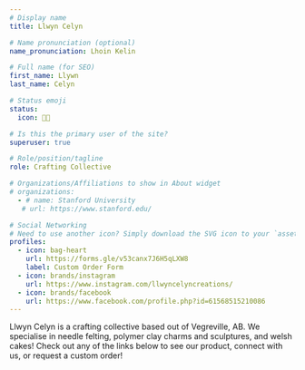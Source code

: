 ```yaml
---
# Display name
title: Llwyn Celyn

# Name pronunciation (optional)
name_pronunciation: Lhoin Kelin

# Full name (for SEO)
first_name: Llywn
last_name: Celyn

# Status emoji
status:
  icon: 🧶🎨

# Is this the primary user of the site?
superuser: true

# Role/position/tagline
role: Crafting Collective

# Organizations/Affiliations to show in About widget
# organizations:
  - # name: Stanford University
   # url: https://www.stanford.edu/

# Social Networking
# Need to use another icon? Simply download the SVG icon to your `assets/media/icons/` folder.
profiles:
  - icon: bag-heart
    url: https://forms.gle/v53canx7J6H5qLXW8
    label: Custom Order Form
  - icon: brands/instagram
    url: https://www.instagram.com/llwyncelyncreations/
  - icon: brands/facebook
    url: https://www.facebook.com/profile.php?id=61568515210086
---
```


Llwyn Celyn is a crafting collective based out of Vegreville, AB. We specialise in needle felting, polymer clay charms and sculptures, and welsh cakes! Check out any of the links below to see our product, connect with us, or request a custom order!

